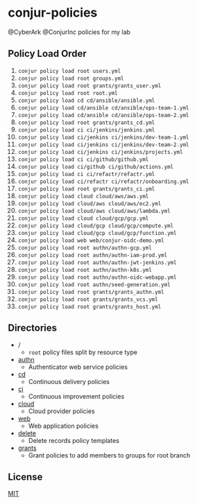 # conjur-policies
@CyberArk @ConjurInc policies for my lab

## Policy Load Order

1. `conjur policy load root users.yml`
2. `conjur policy load root groups.yml`
3. `conjur policy load root grants/grants_user.yml`
4. `conjur policy load root root.yml`
5. `conjur policy load cd cd/ansible/ansible.yml`
6. `conjur policy load cd/ansible cd/ansible/ops-team-1.yml`
7. `conjur policy load cd/ansible cd/ansible/ops-team-2.yml`
8. `conjur policy load root grants/grants_cd.yml`
9. `conjur policy load ci ci/jenkins/jenkins.yml`
10. `conjur policy load ci/jenkins ci/jenkins/dev-team-1.yml`
11. `conjur policy load ci/jenkins ci/jenkins/dev-team-2.yml`
12. `conjur policy load ci/jenkins ci/jenkins/projects.yml`
13. `conjur policy load ci ci/github/github.yml`
14. `conjur policy load ci/github ci/github/actions.yml`
15. `conjur policy load ci ci/refactr/refactr.yml`
16. `conjur policy load ci/refactr ci/refactr/onboarding.yml`
17. `conjur policy load root grants/grants_ci.yml`
18. `conjur policy load cloud cloud/aws/aws.yml`
19. `conjur policy load cloud/aws cloud/aws/ec2.yml`
20. `conjur policy load cloud/aws cloud/aws/lambda.yml`
21. `conjur policy load cloud cloud/gcp/gcp.yml`
22. `conjur policy load cloud/gcp cloud/gcp/compute.yml`
23. `conjur policy load cloud/gcp cloud/gcp/function.yml`
24. `conjur policy load web web/conjur-oidc-demo.yml`
25. `conjur policy load root authn/authn-gcp.yml`
26. `conjur policy load root authn/authn-iam-prod.yml`
27. `conjur policy load root authn/authn-jwt-jenkins.yml`
28. `conjur policy load root authn/authn-k8s.yml`
29. `conjur policy load root authn/authn-oidc-webapp.yml`
30. `conjur policy load root authn/seed-generation.yml`
31. `conjur policy load root grants/grants_authn.yml`
32. `conjur policy load root grants/grants_vcs.yml`
33. `conjur policy load root grants/grants_host.yml`

## Directories

* /
  * `root` policy files split by resource type
* [authn](authn)
  * Authenticator web service policies
* [cd](cd)
  * Continuous delivery policies
* [ci](ci)
  * Continuous improvement policies
* [cloud](cloud)
  * Cloud provider policies
* [web](web)
  * Web application policies
* [delete](delete)
  * Delete records policy templates
* [grants](grants)
  * Grant policies to add members to groups for root branch

## License

[MIT](LICENSE)